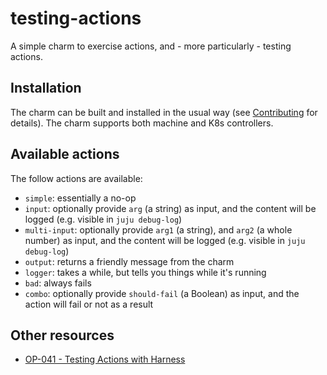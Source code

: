 # testing-actions

A simple charm to exercise actions, and - more particularly - testing actions.

## Installation

The charm can be built and installed in the usual way (see [Contributing](CONTRIBUTING.md) for details). The charm supports both machine and K8s controllers.

## Available actions

The follow actions are available:

* `simple`: essentially a no-op
* `input`: optionally provide `arg` (a string) as input, and the content will be logged (e.g. visible in `juju debug-log`)
* `multi-input`: optionally provide `arg1` (a string), and `arg2` (a whole number) as input, and the content will be logged (e.g. visible in `juju debug-log`)
* `output`: returns a friendly message from the charm
* `logger`: takes a while, but tells you things while it's running
* `bad`: always fails
* `combo`: optionally provide `should-fail` (a Boolean) as input, and the action will fail or not as a result

## Other resources

- [OP-041 - Testing Actions with Harness](https://docs.google.com/document/d/1nxyiR7H7ZJZUIOfyIrEudmTg64jDJvPnPLCAeD1R7w0)

